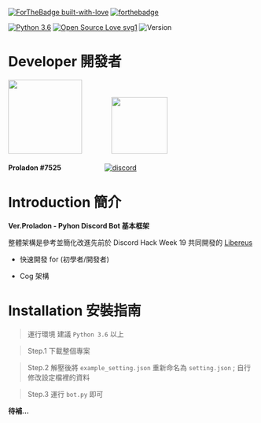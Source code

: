 [![ForTheBadge built-with-love](http://ForTheBadge.com/images/badges/built-with-love.svg)](https://GitHub.com/Naereen/)
[![forthebadge](https://forthebadge.com/images/badges/made-with-python.svg)](https://forthebadge.com)

[![Python 3.6](https://img.shields.io/badge/python-3.6-blue.svg)](https://www.python.org/downloads/release/python-367/)
[![Open Source Love svg1](https://badges.frapsoft.com/os/v1/open-source.svg?v=103)](https://github.com/ellerbrock/open-source-badges/)
![Version](https://img.shields.io/badge/Version-0.1.2A-brightgreen)


# Developer 開發者

<img src="https://upload.cc/i1/2019/11/19/9kz7Yw.gif" width=150> 　　　　<img src="https://upload.cc/i1/2019/11/19/WwHIZS.gif" width=114.5>

**Proladon #7525**　　　　　 　[![discord](https://lihi1.cc/7CBE7)](https://lihi1.cc/j2C5r)

# Introduction 簡介

**Ver.Proladon - Pyhon Discord Bot 基本框架**

整體架構是參考並簡化改進先前於 Discord Hack Week 19 共同開發的 [Libereus](https://github.com/Tansc161/Libereus)

- 快速開發 for (初學者/開發者)

- Cog 架構

# Installation 安裝指南

> 運行環境 建議 `Python 3.6` 以上

> Step.1 下載整個專案

> Step.2 解壓後將 `example_setting.json` 重新命名為 `setting.json` ; 自行修改設定檔裡的資料

> Step.3 運行 `bot.py` 即可



**待補...**
